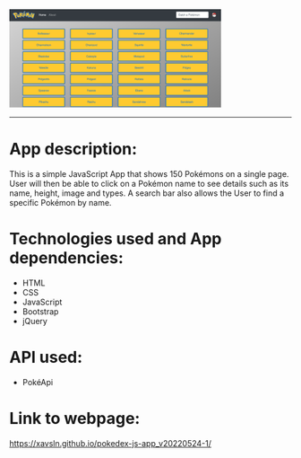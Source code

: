 <img src="img/app-screenshot.png" width="75%" />

---

# App description:

This is a simple JavaScript App that shows 150 Pokémons on a single page.
User will then be able to click on a Pokémon name to see details such as its name, height, image and types.
A search bar also allows the User to find a specific Pokémon by name.

# Technologies used and App dependencies:

- HTML
- CSS
- JavaScript
- Bootstrap
- jQuery

# API used:

- PokéApi

# Link to webpage:

https://xavsln.github.io/pokedex-js-app_v20220524-1/
